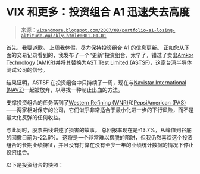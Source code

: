 <!--yml

类别：未分类

日期：2024-05-18 19:03:01

-->

# VIX 和更多：投资组合 A1 迅速失去高度

> 来源：[`vixandmore.blogspot.com/2007/08/portfolio-a1-losing-altitude-quickly.html#0001-01-01`](http://vixandmore.blogspot.com/2007/08/portfolio-a1-losing-altitude-quickly.html#0001-01-01)

首先，我要道歉。  上周我休假，尽力保持投资组合 A1 的信息更新。  正如您从下面的交易记录看到的，我发布了一个“更新”投资组合，太早了，错过了卖出[Amkor Technology (AMKR)](http://finance.google.com/finance?q=amkr&hl=en)并将其替换为[AST Test Limited (ASTSF)](http://finance.google.com/finance?q=astsf&hl=en)，这家台湾半导体测试公司的信号。

结果证明，ASTSF 在投资组合中只持续了一周，现在与[Navistar International (NAVZ)](http://finance.google.com/finance?q=navz&hl=en)一起被放弃，以寻找一种制止出血的方法。

支撑投资组合的任务落到了[Western Refining (WNR)](http://finance.google.com/finance?q=wnr&hl=en)和[PepsiAmerican (PAS)](http://finance.google.com/finance?q=pas&hl=en)——两家相对保守的公司，它们似乎非常适合于最小化进一步的下行风险，而不是最大化反弹的任何收益。

与此同时，股票曲线讲述了损害的故事。  总回报率现在是-13.7%，从峰值到谷底的回撤目前为-22.6%。  这将是一个非常难以摆脱的陷阱，但我仍然喜欢这个投资组合的长期业绩特征，并且没有打算在没有至少一年的业绩统计数据的情况下停止投资组合。

以下是投资组合的快照：
